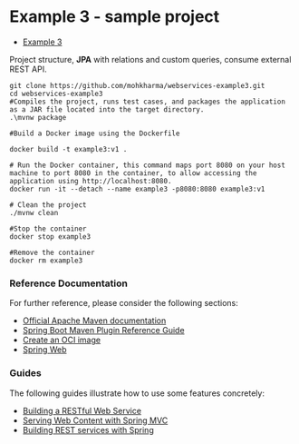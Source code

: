 # Example 3 - sample project

<!-- TOC -->
* [Example 3](#example-3)
<!-- TOC -->

Project structure, **JPA** with relations and custom queries, consume external REST API.


```shell
git clone https://github.com/mohkharma/webservices-example3.git
cd webservices-example3
#Compiles the project, runs test cases, and packages the application as a JAR file located into the target directory.
.\mvnw package

#Build a Docker image using the Dockerfile

docker build -t example3:v1 .

# Run the Docker container, this command maps port 8080 on your host machine to port 8080 in the container, to allow accessing the application using http://localhost:8080.
docker run -it --detach --name example3 -p8080:8080 example3:v1

# Clean the project
./mvnw clean

#Stop the container
docker stop example3

#Remove the container
docker rm example3
```


### Reference Documentation

For further reference, please consider the following sections:

* [Official Apache Maven documentation](https://maven.apache.org/guides/index.html)
* [Spring Boot Maven Plugin Reference Guide](https://docs.spring.io/spring-boot/docs/2.6.4/maven-plugin/reference/html/)
* [Create an OCI image](https://docs.spring.io/spring-boot/docs/2.6.4/maven-plugin/reference/html/#build-image)
* [Spring Web](https://docs.spring.io/spring-boot/docs/2.6.4/reference/htmlsingle/#boot-features-developing-web-applications)

### Guides

The following guides illustrate how to use some features concretely:

* [Building a RESTful Web Service](https://spring.io/guides/gs/rest-service/)
* [Serving Web Content with Spring MVC](https://spring.io/guides/gs/serving-web-content/)
* [Building REST services with Spring](https://spring.io/guides/tutorials/bookmarks/)
